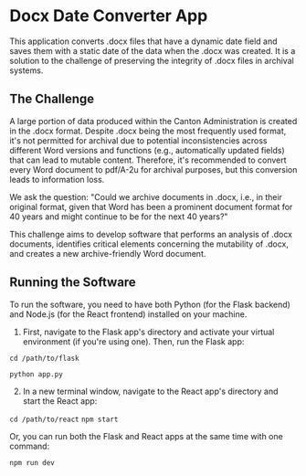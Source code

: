 # Docx Date Converter App

This application converts .docx files that have a dynamic date field and saves them with a static date of the data when the .docx was created. It is a solution to the challenge of preserving the integrity of .docx files in archival systems.

## The Challenge

A large portion of data produced within the Canton Administration is created in the .docx format. Despite .docx being the most frequently used format, it's not permitted for archival due to potential inconsistencies across different Word versions and functions (e.g., automatically updated fields) that can lead to mutable content. Therefore, it's recommended to convert every Word document to pdf/A-2u for archival purposes, but this conversion leads to information loss.

We ask the question: "Could we archive documents in .docx, i.e., in their original format, given that Word has been a prominent document format for 40 years and might continue to be for the next 40 years?"

This challenge aims to develop software that performs an analysis of .docx documents, identifies critical elements concerning the mutability of .docx, and creates a new archive-friendly Word document.

## Running the Software

To run the software, you need to have both Python (for the Flask backend) and Node.js (for the React frontend) installed on your machine.

1. First, navigate to the Flask app's directory and activate your virtual environment (if you're using one). Then, run the Flask app:

`cd /path/to/flask`

`python app.py`


2. In a new terminal window, navigate to the React app's directory and start the React app:

`cd /path/to/react`
`npm start`


Or, you can run both the Flask and React apps at the same time with one command:

`npm run dev`

